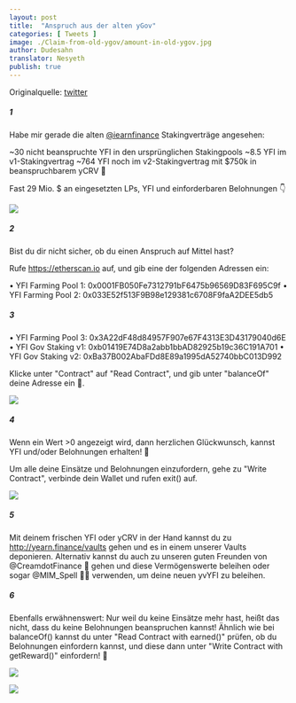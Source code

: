 ```yaml
---
layout: post
title:  "Anspruch aus der alten yGov"
categories: [ Tweets ]
image: ./Claim-from-old-ygov/amount-in-old-ygov.jpg
author: Dudesahn
translator: Nesyeth
publish: true
---
```


Originalquelle: [twitter](https://twitter.com/dudesahn/status/1413567068583104512)

##### 1

Habe mir gerade die alten [@iearnfinance](https://twitter.com/iearnfinance) Stakingverträge angesehen:

~30 nicht beanspruchte YFI in den ursprünglichen Stakingpools 
~8.5 YFI im v1-Stakingvertrag
~764 YFI noch im v2-Stakingvertrag mit $750k in beanspruchbarem yCRV 😬

Fast 29 Mio. $ an eingesetzten LPs, YFI und einforderbaren Belohnungen 👇

![](image1.jfif)

##### 2

Bist du dir nicht sicher, ob du einen Anspruch auf Mittel hast?

Rufe https://etherscan.io auf, und gib eine der folgenden Adressen ein:

• YFI Farming Pool 1: 0x0001FB050Fe7312791bF6475b96569D83F695C9f
• YFI Farming Pool 2: 0x033E52f513F9B98e129381c6708F9faA2DEE5db5

##### 3

• YFI Farming Pool 3: 0x3A22dF48d84957F907e67F4313E3D43179040d6E
• YFI Gov Staking v1: 0xb01419E74D8a2abb1bbAD82925b19c36C191A701
• YFI Gov Staking v2: 0xBa37B002AbaFDd8E89a1995dA52740bbC013D992

Klicke unter "Contract" auf "Read Contract", und gib unter "balanceOf" deine Adresse ein 👀.

![](image2.jfif)

##### 4

Wenn ein Wert >0 angezeigt wird, dann herzlichen Glückwunsch, kannst YFI und/oder Belohnungen erhalten! :partying_face:

Um alle deine Einsätze und Belohnungen einzufordern, gehe zu "Write Contract", verbinde dein Wallet und rufen exit() auf.

![](image3.jfif)

##### 5

Mit deinem frischen YFI oder yCRV in der Hand kannst du zu http://yearn.finance/vaults gehen und es in einem unserer Vaults deponieren. Alternativ kannst du auch zu unseren guten Freunden von @CreamdotFinance 🍦 gehen und diese Vermögenswerte beleihen oder sogar @MIM_Spell 🧙‍♂️  verwenden, um deine neuen yvYFI zu beleihen.

##### 6

Ebenfalls erwähnenswert: Nur weil du keine Einsätze mehr hast, heißt das nicht, dass du keine Belohnungen beanspruchen kannst! Ähnlich wie bei balanceOf() kannst du unter "Read Contract with earned()" prüfen, ob du Belohnungen einfordern kannst, und diese dann unter "Write Contract with getReward()" einfordern! 🤑

![](image4.png) </br>

![](image5.png)
